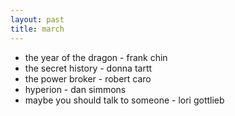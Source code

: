 ```yaml
---
layout: past
title: march
---
```


- the year of the dragon - frank chin
- the secret history - donna tartt
- the power broker - robert caro
- hyperion - dan simmons
- maybe you should talk to someone - lori gottlieb
